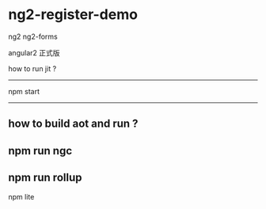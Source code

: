 # ng2-register-demo
ng2  ng2-forms

angular2 正式版


how to  run jit ?

---------------------------------------
npm start


---------------------------------------
how to build aot and run ?
---------------------------------------
npm run ngc
---------------------------------------
npm run rollup
---------------------------------------
npm lite
